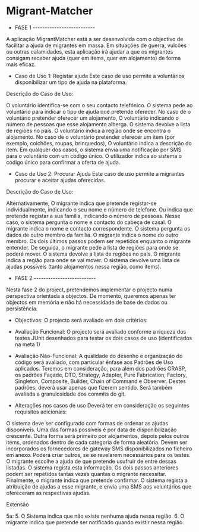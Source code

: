 # Migrant-Matcher

- FASE 1 --------------------------

A aplicação MigrantMatcher está a ser desenvolvida com o objectivo de facilitar a ajuda de migrantes em massa. Em situações de guerra, vulcões ou outras calamidades, esta aplicação irá ajudar a que os migrantes consigam receber ajuda (quer em items, quer em alojamento) de forma mais eficaz.

- Caso de Uso 1: Registar ajuda
Este caso de uso permite a voluntários disponibilizar um tipo de ajuda na plataforma.

Descrição do Caso de Uso:

O voluntário identifica-se com o seu contacto telefónico.
O sistema pede ao voluntário para indicar o tipo de ajuda que pretende oferecer.
No caso de o voluntário pretender oferecer um alojamento,
O voluntário indicando o número de pessoas que esse alojamento alberga.
O sistema devolve a lista de regiões no país.
O voluntário indica a região onde se encontra o alojamento.
No caso de o voluntário pretender oferecer um item (por exemplo, colchões, roupas, brinquedos),
O voluntário indica a descrição do item.
Em qualquer dos casos, o sistema envia uma notificação por SMS para o voluntário com um código único.
O utilizador indica ao sistema o código único para confirmar a oferta de ajuda.

- Caso de Uso 2: Procurar Ajuda
Este caso de uso permite a migrantes procurar e aceitar ajudas oferecidas.

Descrição do Caso de Uso:

Alternativamente,
O migrante indica que pretende registar-se individualmente, indicando o seu nome e número de telefone. 
Ou indica que pretende registar a sua família, indicando o número de pessoas.
Nesse caso, o sistema pergunta o nome e contacto do cabeça de casal.
O migrante indica o nome e contacto correspondente.
O sistema pergunta os dados de outro membro da família.
O migrante indica o nome do outro membro.
Os dois últimos passos podem ser repetidos enquanto o migrante entender.
De seguida, o migrante pede a lista de regiões para onde se poderá mover.
O sistema devolve a lista de regiões no país.
O migrante indica a região para onde se vai mover.
O sistema devolve uma lista de ajudas possíveis (tanto alojamentos nessa região, como items).

- FASE 2 --------------------------

Nesta fase 2 do project, pretendemos implementar o projecto numa perspectiva orientada a objectos. De momento, queremos apenas ter objectos em memória e não há necessidade de base de dados ou persistência.

- Objectivos:
O projecto será avaliado em dois critérios:

- Avaliação Funcional: O projecto será avaliado conforme a riqueza dos testes JUnit desenhados para testar os dois casos de uso (identificados na meta 1)

- Avaliação Não-Funcional: A qualidade do desenho e organização do código será avaliado, com particular ênfase aos Padrões de Uso aplicados. Teremos em consideração, para além dos padrões GRASP, os padrões Façade, DTO, Strategy, Adapter, Pure Fabrication, Factory, Singleton, Composite, Builder, Chain of Command e Observer. Destes padrões, deverá usar apenas que fizerem sentido. Será também avaliada a granulosidade dos commits do git.

- Alterações nos casos de uso
Deverá ter em consideração os seguintes requisitos adicionais:

O sistema deve ser configurado com formas de ordenar as ajudas disponíveis. Uma das formas possíveis é por data de disponibilização crescente. Outra forma será primeiro por alojamentos, depois pelos outros items, ordenados dentro de cada categoria de forma aleatória.
Devem ser incorporados os fornecedores de gateway SMS disponibilizados no ficheiro em anexo. Poderá criar outros, se se revelarem necessários para os testes.
O migrante escolhe a ajuda de que pretende usufruir de entre dessas listadas.
O sistema regista esta informação.
Os dois passos anteriores podem ser repetidos tantas vezes quantas o migrante necessitar.
Finalmente, o migrante indica que pretende confirmar.
O sistema regista a atribuição de ajudas a esse migrante, e envia uma SMS aos voluntários que ofereceram as respectivas ajudas.

Extensão

5a:
5. O Sistema indica que não existe nenhuma ajuda nessa região.
6. O migrante indica que pretende ser notificado quando existir nessa região.
